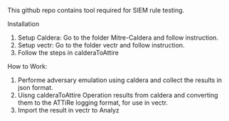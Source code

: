 This github repo contains tool required for SIEM rule testing. 


Installation
1. Setup Caldera: Go to the folder Mitre-Caldera and follow instruction.
2. Setup vectr: Go to the folder vectr and follow instruction.
3. Follow the steps in calderaToAttire


How to Work:
1. Performe adversary emulation using caldera and collect the results in json format.
2. Uisng calderaToAttire Operation results from caldera and converting them to the ATTiRe logging format, for use in vectr.
3. Import the result in vectr to Analyz
